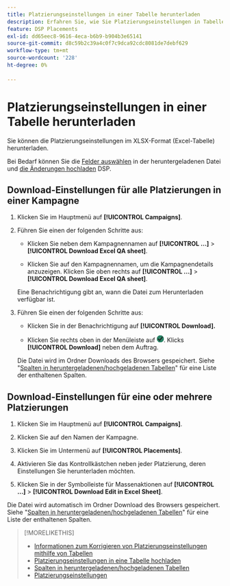 ```yaml
---
title: Platzierungseinstellungen in einer Tabelle herunterladen
description: Erfahren Sie, wie Sie Platzierungseinstellungen in Tabellen herunterladen können.
feature: DSP Placements
exl-id: dd65eec8-9616-4eca-b6b9-b904b3e65141
source-git-commit: d8c59b2c39a4c0f7c9dca92cdc8081de7debf629
workflow-type: tm+mt
source-wordcount: '228'
ht-degree: 0%

---
```


# Platzierungseinstellungen in einer Tabelle herunterladen

Sie können die Platzierungseinstellungen im XLSX-Format (Excel-Tabelle) herunterladen.

Bei Bedarf können Sie die [Felder auswählen](qa-sheet-columns.md) in der heruntergeladenen Datei und [die Änderungen hochladen](qa-sheet-upload.md) DSP.

## Download-Einstellungen für alle Platzierungen in einer Kampagne

1. Klicken Sie im Hauptmenü auf **[!UICONTROL Campaigns]**.

1. Führen Sie einen der folgenden Schritte aus:

   * Klicken Sie neben dem Kampagnennamen auf **[!UICONTROL ...]** > **[!UICONTROL Download Excel QA sheet]**.

   * Klicken Sie auf den Kampagnennamen, um die Kampagnendetails anzuzeigen. Klicken Sie oben rechts auf **[!UICONTROL ...]** > **[!UICONTROL Download Excel QA sheet]**.

   Eine Benachrichtigung gibt an, wann die Datei zum Herunterladen verfügbar ist.

1. Führen Sie einen der folgenden Schritte aus:

   * Klicken Sie in der Benachrichtigung auf **[!UICONTROL Download].**

   * Klicken Sie rechts oben in der Menüleiste auf ![Aufträge](/help/dsp/assets/downloads.png). Klicks **[!UICONTROL Download]** neben dem Auftrag.

   Die Datei wird im Ordner Downloads des Browsers gespeichert. Siehe &quot;[Spalten in heruntergeladenen/hochgeladenen Tabellen](qa-sheet-columns.md)&quot; für eine Liste der enthaltenen Spalten.

## Download-Einstellungen für eine oder mehrere Platzierungen

1. Klicken Sie im Hauptmenü auf **[!UICONTROL Campaigns]**.

1. Klicken Sie auf den Namen der Kampagne.

1. Klicken Sie im Untermenü auf **[!UICONTROL Placements]**.

1. Aktivieren Sie das Kontrollkästchen neben jeder Platzierung, deren Einstellungen Sie herunterladen möchten.

1. Klicken Sie in der Symbolleiste für Massenaktionen auf **[!UICONTROL ...]** > **[!UICONTROL Download Edit in Excel Sheet]**.

Die Datei wird automatisch im Ordner Download des Browsers gespeichert. Siehe &quot;[Spalten in heruntergeladenen/hochgeladenen Tabellen](qa-sheet-columns.md)&quot; für eine Liste der enthaltenen Spalten.

>[!MORELIKETHIS]
>
>* [Informationen zum Korrigieren von Platzierungseinstellungen mithilfe von Tabellen](qa-about.md)
>* [Platzierungseinstellungen in eine Tabelle hochladen](qa-sheet-upload.md)
>* [Spalten in heruntergeladenen/hochgeladenen Tabellen](qa-sheet-columns.md)
>* [Platzierungseinstellungen](/help/dsp/campaign-management/placements/placement-settings.md)
